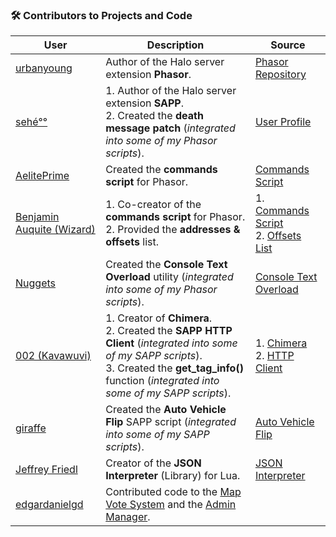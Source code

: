 ### 🛠️ Contributors to Projects and Code

| **User**                                                            | **Description**                                                                                                                                                                                                                                                | **Source**                                                                                                                                                                     |
|---------------------------------------------------------------------|----------------------------------------------------------------------------------------------------------------------------------------------------------------------------------------------------------------------------------------------------------------|--------------------------------------------------------------------------------------------------------------------------------------------------------------------------------|
| [urbanyoung](https://github.com/urbanyoung)                         | Author of the Halo server extension **Phasor**.                                                                                                                                                                                                                | [Phasor Repository](https://github.com/urbanyoung/Phasor)                                                                                                                      |
| [sehé°°](http://halo.isimaginary.com/forum/user-1.html)             | 1. Author of the Halo server extension **SAPP**.<br>2. Created the **death message patch** (_integrated into some of my Phasor scripts_).                                                                                                                      | [User Profile](http://halo.isimaginary.com/forum/user-1.html)                                                                                                                  |
| [AelitePrime](http://phasor.proboards.com/user/37)                  | Created the **commands script** for Phasor.                                                                                                                                                                                                                    | [Commands Script](http://pastebin.com/gHiz0A51)                                                                                                                                |
| [Benjamin Auquite (Wizard)](https://github.com/th3w1zard1)          | 1. Co-creator of the **commands script** for Phasor.<br>2. Provided the **addresses & offsets** list.                                                                                                                                                          | 1. [Commands Script](http://pastebin.com/gHiz0A51) <br>2. [Offsets List](https://pastebin.com/z4eqrjVN)                                                                        |
| [Nuggets](http://phasor.proboards.com/user/36)                      | Created the **Console Text Overload** utility (_integrated into some of my Phasor scripts_).                                                                                                                                                                   | [Console Text Overload](http://pastebin.com/1dtn0DiM)                                                                                                                          |
| [002 (Kavawuvi)](https://github.com/SnowyMouse)                     | 1. Creator of **Chimera**.<br>2. Created the **SAPP HTTP Client** (_integrated into some of my SAPP scripts_).<br>3. Created the **get_tag_info()** function (_integrated into some of my SAPP scripts_).                                                      | 1. [Chimera](https://opencarnage.net/index.php?/forum/78-chimera-general/) <br>2. [HTTP Client](https://opencarnage.net/index.php?/topic/5998-sapp-http-client/#comment-82077) |
| [giraffe](https://opencarnage.net/index.php?/profile/1463-giraffe/) | Created the **Auto Vehicle Flip** SAPP script (_integrated into some of my SAPP scripts_).                                                                                                                                                                     | [Auto Vehicle Flip](https://opencarnage.net/index.php?/topic/6251-auto-vehicle-flip/)                                                                                          |
| [Jeffrey Friedl](http://regex.info/blog/)                           | Creator of the **JSON Interpreter** (Library) for Lua.                                                                                                                                                                                                         | [JSON Interpreter](http://regex.info/blog/lua/json)                                                                                                                            |
| [edgardanielgd](https://github.com/edgardanielgd)                   | Contributed code to the [Map Vote System](https://github.com/Chalwk/HALO-SCRIPT-PROJECTS/blob/master/SAPP%20SCRIPTS/UTILITY%20MODS/Map%20Vote%20System.lua) and the [Admin Manager](https://github.com/Chalwk/HALO-SCRIPT-PROJECTS/releases/tag/AdminManager). |                                                                                                                                                                                |
